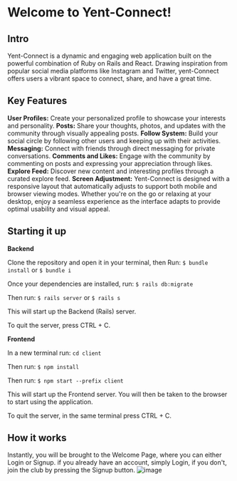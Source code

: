 # Welcome to Yent-Connect!


## Intro
Yent-Connect is a dynamic and engaging web application built on the powerful combination of Ruby on Rails and React. Drawing inspiration from popular social media platforms like Instagram and Twitter, yent-Connect offers users a vibrant space to connect, share, and have a great time.

## Key Features
**User Profiles:** Create your personalized profile to showcase your interests and personality.
**Posts:** Share your thoughts, photos, and updates with the community through visually appealing posts.
**Follow System:** Build your social circle by following other users and keeping up with their activities.
**Messaging:** Connect with friends through direct messaging for private conversations.
**Comments and Likes:** Engage with the community by commenting on posts and expressing your appreciation through likes.
**Explore Feed:** Discover new content and interesting profiles through a curated explore feed.
**Screen Adjustment:** Yent-Connect is designed with a responsive layout that automatically adjusts to support both mobile and browser viewing modes. Whether you're on the go or relaxing at your desktop, enjoy a seamless experience as the interface adapts to provide optimal usability and visual appeal.


## Starting it up
**Backend**

Clone the repository and open it in your terminal, then Run:
`$ bundle install` or `$ bundle i`

Once your dependencies are installed, run:
`$ rails db:migrate`

Then run:
`$ rails server` or `$ rails s`

This will start up the Backend (Rails) server.

To quit the server, press CTRL + C.

**Frontend**

In a new terminal run: 
`cd client`

Then run:
`$ npm install` 

Then run: 
`$ npm start --prefix client`

This will start up the Frontend server.
You will then be taken to the browser to start using the application.

To quit the server, in the same terminal press CTRL + C.

## How it works
Instantly, you will be brought to the Welcome Page, where you can either Login or Signup. if you already have an account, simply Login, if you don't, join the club by pressing the Signup button. 
![image](welcome-page.png)

